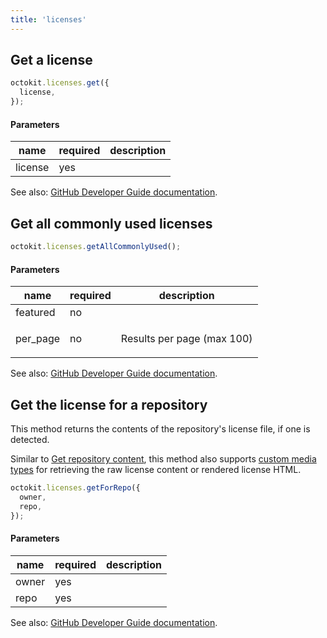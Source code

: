 ```yaml
---
title: 'licenses'
---
```


## Get a license

```js
octokit.licenses.get({
  license,
});
```

#### Parameters

<table>
  <thead>
    <tr>
      <th>name</th>
      <th>required</th>
      <th>description</th>
    </tr>
  </thead>
  <tbody>
    <tr><td>license</td><td>yes</td><td>

</td></tr>
  </tbody>
</table>

See also: [GitHub Developer Guide documentation](https://docs.github.com/rest/reference/licenses/#get-a-license).

## Get all commonly used licenses

```js
octokit.licenses.getAllCommonlyUsed();
```

#### Parameters

<table>
  <thead>
    <tr>
      <th>name</th>
      <th>required</th>
      <th>description</th>
    </tr>
  </thead>
  <tbody>
    <tr><td>featured</td><td>no</td><td>

</td></tr>
<tr><td>per_page</td><td>no</td><td>

Results per page (max 100)

</td></tr>
  </tbody>
</table>

See also: [GitHub Developer Guide documentation](https://docs.github.com/rest/reference/licenses/#get-all-commonly-used-licenses).

## Get the license for a repository

This method returns the contents of the repository's license file, if one is detected.

Similar to [Get repository content](https://docs.github.com/rest/reference/repos#get-repository-content), this method also supports [custom media types](https://docs.github.com/rest/overview/media-types) for retrieving the raw license content or rendered license HTML.

```js
octokit.licenses.getForRepo({
  owner,
  repo,
});
```

#### Parameters

<table>
  <thead>
    <tr>
      <th>name</th>
      <th>required</th>
      <th>description</th>
    </tr>
  </thead>
  <tbody>
    <tr><td>owner</td><td>yes</td><td>

</td></tr>
<tr><td>repo</td><td>yes</td><td>

</td></tr>
  </tbody>
</table>

See also: [GitHub Developer Guide documentation](https://docs.github.com/rest/reference/licenses/#get-the-license-for-a-repository).

